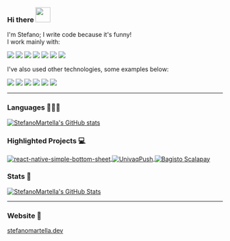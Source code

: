 ### Hi there <img src="https://media.giphy.com/media/hvRJCLFzcasrR4ia7z/giphy.gif" width="35px">

I'm Stefano; I write code because it's funny! <br />
I work mainly with:

![](https://img.shields.io/static/v1?label=JavaScript&message=👌&color=orange)
![](https://img.shields.io/static/v1?label=TypeScript&message=👍&color=deepskyblue)
![](https://img.shields.io/static/v1?label=React.js&message=✌&color=green)
![](https://img.shields.io/static/v1?label=Next.js&message=%E2%9C%8C%EF%B8%8F&color=red)
![](https://img.shields.io/static/v1?label=React%20Native&message=👈&color=blue)
![](https://img.shields.io/static/v1?label=Expo&message=👊&color=mediumseagreen)
![](https://img.shields.io/static/v1?label=Redux.js&message=💪&color=slateblue)

I've also used other technologies, some examples below:

![](https://img.shields.io/static/v1?label=Vue.js&message=✌&color=green)
![](https://img.shields.io/static/v1?label=Docker%20Products&message=🙌&color=steelblue)
![](https://img.shields.io/static/v1?label=Laravel&message=👈&color=red)
![](https://img.shields.io/static/v1?label=Spring&message=🍃&color=gainsboro)
![](https://img.shields.io/static/v1?label=Firebase&message=👊&color=salmon)
![](https://img.shields.io/static/v1?label=Apache%20Kafka&message=✉️&color=dimgray)

<hr />

### Languages 🧑🏻‍💻
<a href="https://github.com/StefanoMartella/StefanoMartella">
  <img align="center" src="https://github-readme-stats.vercel.app/api/top-langs/?username=StefanoMartella&hide=java,tex,html&theme=calm" alt="StefanoMartella's GitHub stats" />
</a>

### Highlighted Projects 💻

<a href="https://github.com/StefanoMartella/react-native-simple-bottom-sheet">
  <img align="center" src="https://github-readme-stats.vercel.app/api/pin/?username=StefanoMartella&repo=react-native-simple-bottom-sheet&theme=calm" alt="react-native-simple-bottom-sheet" />
</a>

<a href="https://github.com/StefanoMartella/UnivaqPush">
  <img align="center" src="https://github-readme-stats.vercel.app/api/pin/?username=StefanoMartella&repo=UnivaqPush&theme=calm" alt="UnivaqPush" />
</a>

<a href="https://github.com/StefanoMartella/UnivaqPush">
  <img align="center" src="https://github-readme-stats.vercel.app/api/pin/?username=StefanoMartella&repo=bagisto-scalapay&theme=calm" alt="Bagisto Scalapay" />
</a>

### Stats 📶

<a href="https://github.com/StefanoMartella/StefanoMartella">
  <img align="center" src="https://github-readme-stats.vercel.app/api?username=StefanoMartella&count_private=true&theme=calm" alt="StefanoMartella's GitHub Stats" />
</a>

<hr />

### Website 🔗
<a href="https://www.stefanomartella.dev">stefanomartella.dev</a>
